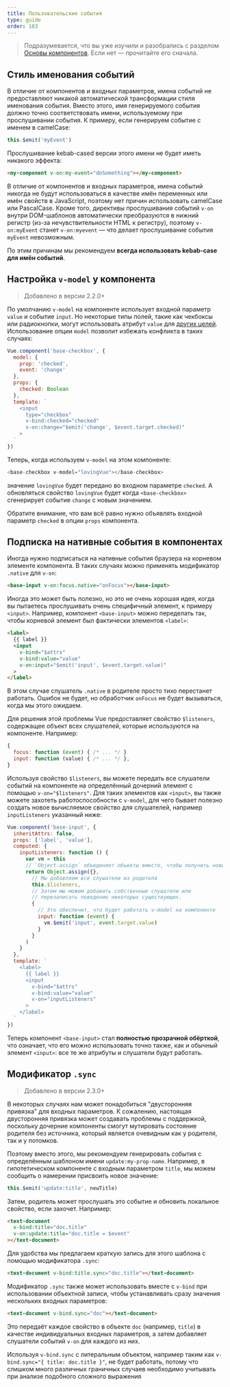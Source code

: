 ```yaml
---
title: Пользовательские события
type: guide
order: 103
---
```


> Подразумевается, что вы уже изучили и разобрались с разделом [Основы компонентов](components.html). Если нет — прочитайте его сначала.

## Стиль именования событий

В отличие от компонентов и входных параметров, имена событий не предоставляют никакой автоматической трансформации стиля именования события. Вместо этого, имя генерируемого события должно точно соответствовать имени, используемому при прослушивании события. К примеру, если генерируем событие с именем в camelCase:

```js
this.$emit('myEvent')
```

Прослушивание kebab-cased версии этого имени не будет иметь никакого эффекта:

```html
<my-component v-on:my-event="doSomething"></my-component>
```

В отличие от компонентов и входных параметров, имена событий никогда не будут использоваться в качестве имён переменных или имён свойств в JavaScript, поэтому нет причин использовать camelCase или PascalCase. Кроме того, директивы прослушивания событий `v-on` внутри DOM-шаблонов автоматически преобразуются в нижний регистр (из-за нечувствительности HTML к регистру), поэтому `v-on:myEvent` станет `v-on:myevent` — что делает прослушивание события `myEvent` невозможным.

По этим причинам мы рекомендуем **всегда использовать kebab-case для имён событий**.

## Настройка `v-model` у компонента

> Добавлено в версии 2.2.0+

По умолчанию `v-model` на компоненте использует входной параметр `value` и событие `input`. Но некоторые типы полей, такие как чекбоксы или радиокнопки, могут использовать атрибут `value` для [других целей](https://developer.mozilla.org/en-US/docs/Web/HTML/Element/input/checkbox#Value). Использование опции `model` позволит избежать конфликта в таких случаях:

```js
Vue.component('base-checkbox', {
  model: {
    prop: 'checked',
    event: 'change'
  },
  props: {
    checked: Boolean
  },
  template: `
    <input
      type="checkbox"
      v-bind:checked="checked"
      v-on:change="$emit('change', $event.target.checked)"
    >
  `
})
```

Теперь, когда используем `v-model` на этом компоненте:

```js
<base-checkbox v-model="lovingVue"></base-checkbox>
```

значение `lovingVue` будет передано во входном параметре `checked`. А обновляться свойство `lovingVue` будет когда `<base-checkbox>` сгенерирует событие `change` с новым значением.

<p class="tip">Обратите внимание, что вам всё равно нужно объявлять входной параметр <code>checked</code> в опции <code>props</code> компонента.</p>

## Подписка на нативные события в компонентах

Иногда нужно подписаться на нативные события браузера на корневом элементе компонента. В таких случаях можно применять модификатор `.native` для `v-on`:

```html
<base-input v-on:focus.native="onFocus"></base-input>
```

Иногда это может быть полезно, но это не очень хорошая идея, когда вы пытаетесь прослушивать очень специфичный элемент, к примеру `<input>`. Например, компонент `<base-input>` можно переделать так, чтобы корневой элемент был фактически элементов `<label>`:

```html
<label>
  {{ label }}
  <input
    v-bind="$attrs"
    v-bind:value="value"
    v-on:input="$emit('input', $event.target.value)"
  >
</label>
```

В этом случае слушатель `.native` в родителе просто тихо перестанет работать. Ошибок не будет, но обработчик `onFocus` не будет вызываться, когда мы этого ожидаем.

Для решения этой проблемы Vue предоставляет свойство `$listeners`, содержащее объект всех слушателей, которые используются на компоненте. Например:

```js
{
  focus: function (event) { /* ... */ }
  input: function (value) { /* ... */ },
}
```

Используя свойство `$listeners`, вы можете передать все слушатели событий на компоненте на определённый дочерний элемент с помощью `v-on="$listeners"`. Для таких элементов как `<input>`, вы также можете захотеть работоспособности с `v-model`, для чего бывает полезно создать новое вычисляемое свойство для слушателей, например `inputListeners` указанный ниже:

```js
Vue.component('base-input', {
  inheritAttrs: false,
  props: ['label', 'value'],
  computed: {
    inputListeners: function () {
      var vm = this
      // `Object.assign` объединяет объекты вместе, чтобы получить новый объект
      return Object.assign({},
        // Мы добавляем все слушатели из родителя
        this.$listeners,
        // Затем мы можем добавить собственные слушатели или
        // перезаписать поведение некоторых существующих.
        {
          // Это обеспечит, что будет работать v-model на компоненте
          input: function (event) {
            vm.$emit('input', event.target.value)
          }
        }
      )
    }
  },
  template: `
    <label>
      {{ label }}
      <input
        v-bind="$attrs"
        v-bind:value="value"
        v-on="inputListeners"
      >
    </label>
  `
})
```

Теперь компонент `<base-input>` стал **полностью прозрачной обёрткой**, что означает, что его можно использовать точно также, как и обычный элемент `<input>`: все те же атрибуты и слушатели будут работать.

## Модификатор `.sync`

> Добавлено в версии 2.3.0+

В некоторых случаях нам может понадобиться "двусторонняя привязка" для входных параметров. К сожалению, настоящая двусторонняя привязка может создавать проблемы с поддержкой, поскольку дочерние компоненты смогут мутировать состояние родителя без источника, который является очевидным как у родителя, так и у потомков.

Поэтому вместо этого, мы рекомендуем генерировать события с определённым шаблоном имени `update:my-prop-name`. Например, в гипотетическом компоненте с входным параметром `title`, мы можем сообщить о намерении присвоить новое значение:

```js
this.$emit('update:title', newTitle)
```

Затем, родитель может прослушать это событие и обновить локальное свойство, если захочет. Например:

```html
<text-document
  v-bind:title="doc.title"
  v-on:update:title="doc.title = $event"
></text-document>
```

Для удобства мы предлагаем краткую запись для этого шаблона с помощью модификатора `.sync`:

```html
<text-document v-bind:title.sync="doc.title"></text-document>
```

Модификатор `.sync` также может использовать вместе с `v-bind` при использовании объектной записи, чтобы устанавливать сразу значения нескольких входных параметров:

```html
<text-document v-bind.sync="doc"></text-document>
```

Это передаёт каждое свойство в объекте `doc` (например, `title`) в качестве индивидуальных входных параметров, а затем добавляет слушатели событий `v-on` для каждого из них.

<p class="tip">Используя <code>v-bind.sync</code> с литеральным объектом, например таким как <code>v-bind.sync="{ title: doc.title }"</code>, не будет работать, потому что слишком много различных граничных случаев необходимо учитывать при анализе подобного сложного выражения</p>

